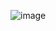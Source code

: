 ![image](https://user-images.githubusercontent.com/85121133/185800916-c25b3aca-46f2-4fcd-a8a3-2eeaf64c196e.png)

